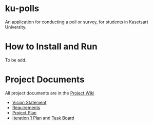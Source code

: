 # ku-polls
An application for conducting a poll or survey, for students in Kasetsart University.


# How to Install and Run
To be add.
# Project Documents
All project documents are in the [Project Wiki](../../wiki/Home)
- [Vision Statement](../../wiki/Vision%20Statement)
- [Requirements](../../wiki/Requirements)
- [Project Plan](../../wiki/Development%20Plan)
- [Iteration 1 Plan](../../wiki/Iteration%201%20Plan) and [Task Board](../../projects/2/views/2?layout=board&filterQuery=iteration)